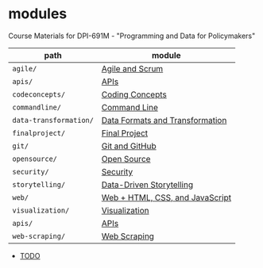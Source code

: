 # modules
Course Materials for DPI-691M - "Programming and Data for Policymakers"

path | module
---|-----------
`agile/` | [Agile and Scrum](./agile/)
`apis/` | [APIs](./apis/)
`codeconcepts/` | [Coding Concepts](./codeconcepts/)
`commandline/` | [Command Line](./commandline/)
`data-transformation/` | [Data Formats and Transformation](./data/)
`finalproject/` | [Final Project](./finalproject/)
`git/` | [Git and GitHub](./git/)
`opensource/` | [Open Source](./opensource/)
`security/` | [Security](./security/)
`storytelling/` | [Data-Driven Storytelling](./storytelling/)
`web/` | [Web + HTML, CSS, and JavaScript](./web/)
`visualization/` | [Visualization](./visualization/)
`apis/` | [APIs](./apis/)
`web-scraping/` | [Web Scraping](./scraping/)


- [TODO](./todo.md)
